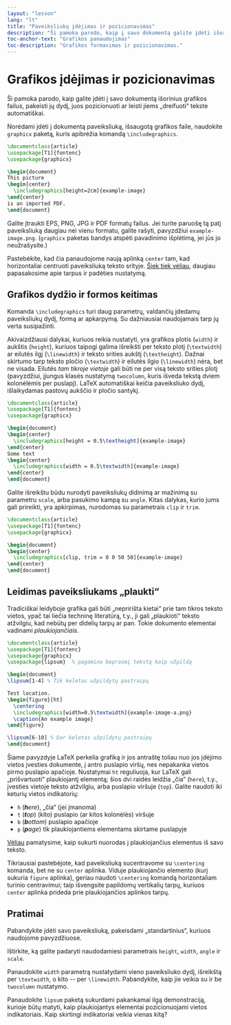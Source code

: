 ```yaml
---
layout: "lesson"
lang: "lt"
title: "Paveiksliukų įdėjimas ir pozicionavimas"
description: "Ši pamoka parodo, kaip į savo dokumentą galite įdėti išorinius grafikos failus, kaip pakeisti jų dydį ir kaip pasiekti, kad jie automatiškai „nuplauktų“ į tinkamą vietą išeities dokumente."
toc-anchor-text: "Grafikos panaudojimas"
toc-description: "Grafikos formavimas ir pozicionavimas."
---
```


# Grafikos įdėjimas ir pozicionavimas

<span
  class="summary">Ši pamoka parodo, kaip galite įdėti į savo dokumentą išorinius grafikos failus, pakeisti jų dydį, juos pozicionuoti ar leisti jiems „dreifuoti“ tekste automatiškai.</span>

Norėdami įdėti į dokumentą paveiksliuką, išsaugotą grafikos faile, naudokite
`graphicx` paketą, kuris apibrėžia komandą `\includegraphics`.

```latex
\documentclass{article}
\usepackage[T1]{fontenc}
\usepackage{graphicx}

\begin{document}
This picture
\begin{center}
  \includegraphics[height=2cm]{example-image}
\end{center}
is an imported PDF.
\end{document}
```

Galite įtraukti EPS, PNG, JPG ir PDF formatų failus. Jei turite paruošę tą
patį paveiksliuką daugiau nei vienu formatu, galite rašyti, pavyzdžiui
`example-image.png`. (`graphicx` paketas bandys atspėti pavadinimo išplėtimą,
jei jūs jo neužrašysite.)


Pastebėkite, kad čia panaudojome naują aplinką `center` tam, kad
horizontaliai centruoti paveiksliuką teksto srityje. [Šiek tiek
vėliau](lesson-11), daugiau papasakosime apie tarpus ir padėties nustatymą.


## Grafikos dydžio ir formos keitimas

Komanda `\includegraphics` turi daug parametrų, valdančių įdedamų paveiksliukų
dydį, formą ar apkarpymą. Su dažniausiai naudojamais tarp jų verta
susipažinti.

Akivaizdžiausi dalykai, kuriuos reikia nustatyti, yra grafikos plotis
(`width`) ir aukštis (`height`), kuriuos taipogi galima išreikšti per teksto
plotį (`\textwidth`) ar eilutės ilgį (`\linewidth`) ir teksto srities aukštį
(`\textheight`).  Dažnai skirtumo tarp teksto pločio (`\textwidth`) ir
eilutės ilgio (`\linewidth`) nėra, bet ne visada. Eilutės _tam tikroje
vietoje_ gali būti ne per visą teksto srities plotį (pavyzdžiui, įjungus
klasės nustatymą `twocolumn`, kuris išveda tekstą dviem kolonėlėmis per
puslapį). LaTeX automatiškai keičia paveiksliuko dydį, išlaikydamas pastovų
aukščio ir pločio santykį.

```latex
\documentclass{article}
\usepackage[T1]{fontenc}
\usepackage{graphicx}

\begin{document}
\begin{center}
  \includegraphics[height = 0.5\textheight]{example-image}
\end{center}
Some text
\begin{center}
  \includegraphics[width = 0.5\textwidth]{example-image}
\end{center}
\end{document}
```

Galite išreikštu būdu nurodyti paveiksliukų didinimą ar mažinimą su parametru
`scale`, arba pasukimo kampą su `angle`. Kitas dalykas, kurio jums gali
prireikti, yra apkirpimas, nurodomas su parametrais `clip` ir `trim`.

```latex
\documentclass{article}
\usepackage[T1]{fontenc}
\usepackage{graphicx}

\begin{document}
\begin{center}
  \includegraphics[clip, trim = 0 0 50 50]{example-image}
\end{center}
\end{document}
```

## Leidimas paveiksliukams „plaukti“

Tradiciškai leidyboje grafika gali būti „nepririšta kietai“ prie tam tikros
teksto vietos, ypač tai liečia techninę literatūrą, t.y., ji gali „plaukioti“
teksto atžvilgiu, kad nebūtų per didelių tarpų ar pan.  Tokie dokumento
elementai vadinami *plaukiojančiais*.

```latex
\documentclass{article}
\usepackage[T1]{fontenc}
\usepackage{graphicx}
\usepackage{lipsum}  % pagamina beprasmį tekstą kaip užpildą

\begin{document}
\lipsum[1-4] % Tik keletas užpildytų pastraipų

Test location.
\begin{figure}[ht]
  \centering
  \includegraphics[width=0.5\textwidth]{example-image-a.png}
  \caption{An example image}
\end{figure}

\lipsum[6-10] % Dar keletas užpildytų pastraipų
\end{document}
```

Šiame pavyzdyje LaTeX perkelia grafiką ir jos antraštę toliau nuo jos įdėjimo
vietos įvesties dokumente, į antro puslapio viršų, nes nepakanka vietos pirmo
puslapio apačioje. Nustatymai `ht` reguliuoja, kur LaTeX gali „prišvartuoti“
plaukiojantį elementą; šios dvi raidės leidžia „čia“ (`here`), t.y., įvesties
vietoje teksto atžvilgiu, arba puslapio viršuje (`top`).  Galite naudoti iki
keturių vietos indikatorių:

- `h` (_**h**ere_), „čia“ (jei įmanoma)
- `t` (_**t**op_) (kito) puslapio (ar kitos kolonėlės) viršuje
- `b` (_**b**ottom_) puslapio apačioje
- `p` (_**p**age_) tik plaukiojantiems elementams skirtame puslapyje

[Vėliau](lesson-09) pamatysime, kaip sukurti nuorodas į plaukiojančius elementus iš savo teksto.

Tikriausiai pastebėjote, kad paveiksliuką sucentravome su `\centering`
komanda, bet ne su `center` aplinka. Viduje plaukiojančio elemento (kurį
sukuria `figure` aplinka), geriau naudoti `\centering` komandą horizontaliam
turinio centravimui; taip išvengsite papildomų vertikalių tarpų, kuriuos
`center` aplinka prideda prie plaukiojančios aplinkos tarpų.

## Pratimai

Pabandykite įdėti savo paveiksliuką, pakeisdami „standartinius“, kuriuos
naudojome pavyzdžiuose.

Ištirkite, ką galite padaryti naudodamiesi parametrais `height`, `width`,
`angle` ir `scale`.

Panaudokite `width` parametrą nustatydami vieno paveiksliuko dydį, išreikštą
per `\textwidth`, o kito -- per `\linewidth`. Pabandykite, kaip jie veikia su
ir be `twocolumn` nustatymo.

Panaudokite `lipsum` paketą sukurdami pakankamai ilgą demonstraciją, kurioje
būtų matyti, kaip plaukiojantys elementai pozicionuojami vietos
indikatoriais.  Kaip skirtingi indikatoriai veikia vienas kitą?


